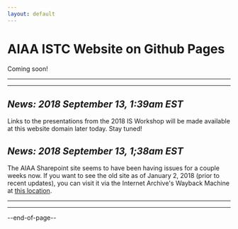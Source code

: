 ```yaml
---
layout: default
---
```


# AIAA ISTC Website on Github Pages<br/>

Coming soon!

* * *
* * *

## <i>News: 2018 September 13, 1:39am EST</i>
Links to the presentations from the 2018 IS Workshop will be made available at this website domain later today. Stay tuned!

## <i>News: 2018 September 13, 1;38am EST</i>
The AIAA Sharepoint site seems to have been having issues for a couple weeks now. If you want to see the old site as of January 2, 2018 (prior to recent updates), you can visit it via the Internet Archive's Wayback Machine at [this location](https://web.archive.org/web/20180102071918/https://info.aiaa.org/tac/isg/ISTC/default.aspx).

* * *
* * *

--end-of-page--
